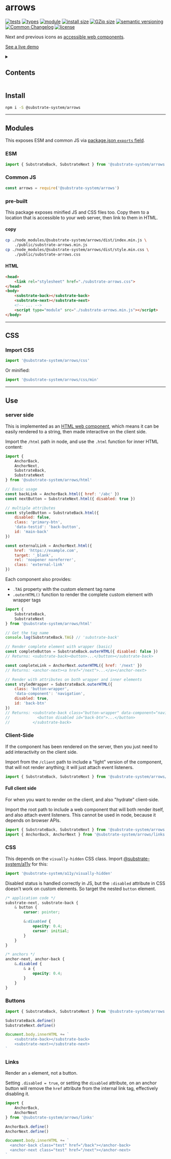 # arrows
[![tests](https://img.shields.io/github/actions/workflow/status/substrate-system/arrows/nodejs.yml?style=flat-square)](https://github.com/substrate-system/arrows/actions/workflows/nodejs.yml)
[![types](https://img.shields.io/npm/types/@substrate-system/arrows?style=flat-square)](README.md)
[![module](https://img.shields.io/badge/module-ESM%2FCJS-blue?style=flat-square)](README.md)
[![install size](https://flat.badgen.net/packagephobia/install/@substrate-system/arrows?cache-control=no-cache)](https://packagephobia.com/result?p=@substrate-system/arrows)
[![GZip size](https://flat.badgen.net/bundlephobia/minzip/@substrate-system/arrows?color=green)](https://bundlephobia.com/package/@substrate-system/arrows)
[![semantic versioning](https://img.shields.io/badge/semver-2.0.0-blue?logo=semver&style=flat-square)](https://semver.org/)
[![Common Changelog](https://nichoth.github.io/badge/common-changelog.svg)](./CHANGELOG.md)
[![license](https://img.shields.io/badge/License-Big_Time-blue?style=flat-square)](LICENSE)


Next and previous icons as 
[accessible web components](https://www.sarasoueidan.com/blog/accessible-icon-buttons/).

[See a live demo](https://substrate-system.github.io/arrows/)

<details><summary><h2>Contents</h2></summary>

<!-- toc -->

- [Install](#install)
- [Modules](#modules)
  * [ESM](#esm)
  * [Common JS](#common-js)
  * [pre-built](#pre-built)
- [CSS](#css)
  * [Import CSS](#import-css)
- [Use](#use)
  * [server side](#server-side)
  * [Client-Side](#client-side)
  * [CSS](#css-1)
  * [Buttons](#buttons)
  * [Links](#links)

<!-- tocstop -->

</details>

## Install

```sh
npm i -S @substrate-system/arrows
```

--------------------------

## Modules

This exposes ESM and common JS via 
[package.json `exports` field](https://nodejs.org/api/packages.html#exports).

### ESM
```js
import { SubstrateBack, SubstrateNext } from '@substrate-system/arrows'
```

### Common JS
```js
const arrows = require('@substrate-system/arrows')
```

### pre-built
This package exposes minified JS and CSS files too. Copy them to a location
that is accessible to your web server, then link to them in HTML.

#### copy
```sh
cp ./node_modules/@substrate-system/arrows/dist/index.min.js \
    ./public/substrate-arrows.min.js
cp ./node_modules/@substrate-system/arrows/dist/style.min.css \
    ./public/substrate-arrows.css
```

#### HTML
```html
<head>
    <link rel="stylesheet" href="./substrate-arrows.css">
</head>
<body>
    <substrate-back></substrate-back>
    <substrate-next></substrate-next>
    <!-- ... -->
    <script type="module" src="./substrate-arrows.min.js"></script>
</body>
```

------------------------

## CSS

### Import CSS

```js
import '@substrate-system/arrows/css'
```

Or minified:
```js
import '@substrate-system/arrows/css/min'
```


--------------------------------------------------------------


## Use

### server side

This is implemented as an 
[HTML web component](https://adactio.com/journal/20618),
which means it can be easily rendered to a string, then made interactive on the
client side.

Import the `/html` path in node, and use the `.html` function for inner 
HTML content:

```js
import {
    AnchorBack,
    AnchorNext,
    SubstrateBack,
    SubstrateNext
} from '@substrate-system/arrows/html'

// Basic usage
const backLink = AnchorBack.html({ href: '/abc' })
const nextButton = SubstrateNext.html({ disabled: true })

// multiple attributes
const styledButton = SubstrateBack.html({
    disabled: false,
    class: 'primary-btn',
    'data-testid': 'back-button',
    id: 'main-back'
})

const externalLink = AnchorNext.html({
    href: 'https://example.com',
    target: '_blank',
    rel: 'noopener noreferrer',
    class: 'external-link'
})
```

Each component also provides:
- `.TAG` property with the custom element tag name
- `.outerHTML()` function to render the complete custom element with 
  wrapper tags

```js
import {
    SubstrateBack,
    SubstrateNext
} from '@substrate-system/arrows/html'

// Get the tag name
console.log(SubstrateBack.TAG) // 'substrate-back'

// Render complete element with wrapper (basic)
const completeButton = SubstrateBack.outerHTML({ disabled: false })
// Returns: <substrate-back><button>...</button></substrate-back>

const completeLink = AnchorNext.outerHTML({ href: '/next' })
// Returns: <anchor-next><a href="/next">...</a></anchor-next>

// Render with attributes on both wrapper and inner elements
const styledWrapper = SubstrateBack.outerHTML({
    class: 'button-wrapper',
    'data-component': 'navigation',
    disabled: true,
    id: 'back-btn'
})
// Returns: <substrate-back class="button-wrapper" data-component="navigation">
//            <button disabled id="back-btn">...</button>
//          </substrate-back>
```


### Client-Side

If the component has been rendered on the server, then you just need to add
interactivity on the client side.

Import from the `/client` path to include a "light" version of the component,
that will not render anything; it will just attach event listeners.

```js
import { SubstrateBack, SubstrateNext } from '@substrate-system/arrows/client'
```

#### Full client side

For when you want to render on the client, and also "hydrate" client-side.

Import the root path to include a web component that will both render itself,
and also attach event listeners. This cannot be used in node, because it depends
on browser APIs.

```js
import { SubstrateBack, SubstrateNext } from '@substrate-system/arrows'
import { AnchorBack, AnchorNext } from '@substrate-system/arrows/links'
```

### CSS

This depends on the `visually-hidden` CSS class. Import
[@substrate-system/a11y](https://github.com/substrate-system/a11y) for this:

```js
import '@substrate-system/a11y/visually-hidden'
```

Disabled status is handled correctly in JS, but the `:disabled` attribute in CSS
doesn't work on custom elements. So target the nested `button` element.

```css
/* application code */
substrate-next, substrate-back {
    & button {
        cursor: pointer;

        &:disabled {
            opacity: 0.4;
            cursor: initial;
        }
    }
}

/* anchors */
anchor-next, anchor-back {
    &.disabled {
        & a {
            opacity: 0.4;
        }
    }
}
```

### Buttons

```js
import { SubstrateBack, SubstrateNext } from '@substrate-system/arrows'

SubstrateBack.define()
SubstrateNext.define()

document.body.innerHTML += `
    <substrate-back></substrate-back>
    <substrate-next></substrate-next>
`
```

### Links

Render an `a` element, not a button.

Setting `.disabled = true`, or setting the `disabled` attribute, on an anchor
button will remove the `href` attribute from the internal link tag, effectively
disabling it.

```js
import {
    AnchorBack,
    AnchorNext
} from '@substrate-system/arrows/links'

AnchorBack.define()
AnchorNext.define()

document.body.innerHTML += `
  <anchor-back class="test" href="/back"></anchor-back>
  <anchor-next class="test" href="/next"></anchor-next>
`
```
